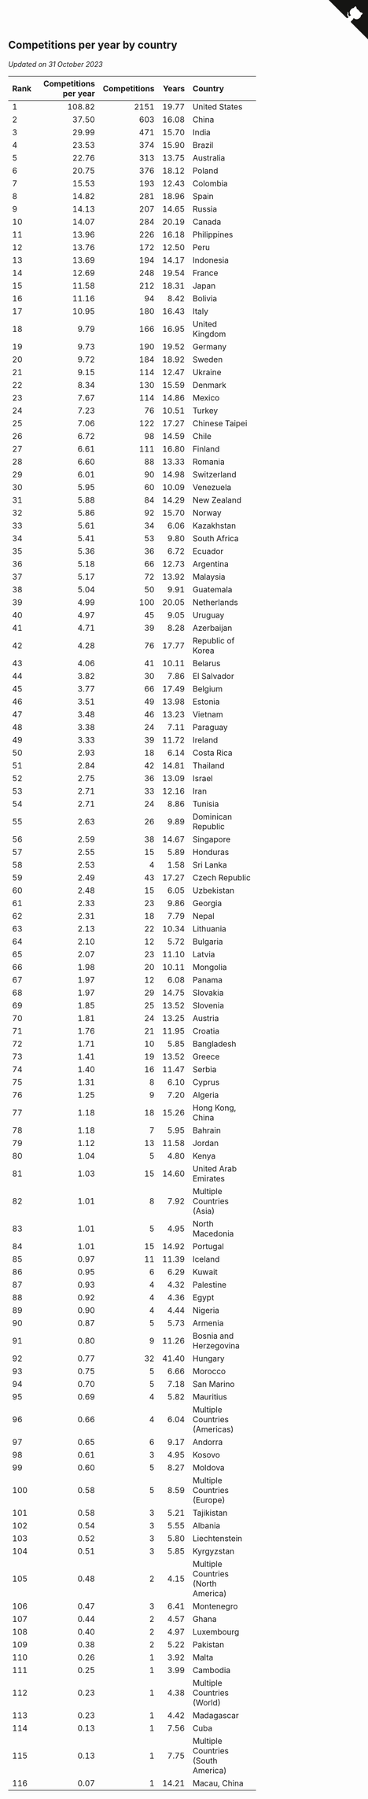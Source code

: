 ## Competitions per year by country

*Updated on 31 October 2023*

| Rank | Competitions per year | Competitions | Years | Country |
| :--- | ---: | ---: | ---: | :--- |
| 1 | 108.82 | 2151 | 19.77 | United States |
| 2 | 37.50 | 603 | 16.08 | China |
| 3 | 29.99 | 471 | 15.70 | India |
| 4 | 23.53 | 374 | 15.90 | Brazil |
| 5 | 22.76 | 313 | 13.75 | Australia |
| 6 | 20.75 | 376 | 18.12 | Poland |
| 7 | 15.53 | 193 | 12.43 | Colombia |
| 8 | 14.82 | 281 | 18.96 | Spain |
| 9 | 14.13 | 207 | 14.65 | Russia |
| 10 | 14.07 | 284 | 20.19 | Canada |
| 11 | 13.96 | 226 | 16.18 | Philippines |
| 12 | 13.76 | 172 | 12.50 | Peru |
| 13 | 13.69 | 194 | 14.17 | Indonesia |
| 14 | 12.69 | 248 | 19.54 | France |
| 15 | 11.58 | 212 | 18.31 | Japan |
| 16 | 11.16 | 94 | 8.42 | Bolivia |
| 17 | 10.95 | 180 | 16.43 | Italy |
| 18 | 9.79 | 166 | 16.95 | United Kingdom |
| 19 | 9.73 | 190 | 19.52 | Germany |
| 20 | 9.72 | 184 | 18.92 | Sweden |
| 21 | 9.15 | 114 | 12.47 | Ukraine |
| 22 | 8.34 | 130 | 15.59 | Denmark |
| 23 | 7.67 | 114 | 14.86 | Mexico |
| 24 | 7.23 | 76 | 10.51 | Turkey |
| 25 | 7.06 | 122 | 17.27 | Chinese Taipei |
| 26 | 6.72 | 98 | 14.59 | Chile |
| 27 | 6.61 | 111 | 16.80 | Finland |
| 28 | 6.60 | 88 | 13.33 | Romania |
| 29 | 6.01 | 90 | 14.98 | Switzerland |
| 30 | 5.95 | 60 | 10.09 | Venezuela |
| 31 | 5.88 | 84 | 14.29 | New Zealand |
| 32 | 5.86 | 92 | 15.70 | Norway |
| 33 | 5.61 | 34 | 6.06 | Kazakhstan |
| 34 | 5.41 | 53 | 9.80 | South Africa |
| 35 | 5.36 | 36 | 6.72 | Ecuador |
| 36 | 5.18 | 66 | 12.73 | Argentina |
| 37 | 5.17 | 72 | 13.92 | Malaysia |
| 38 | 5.04 | 50 | 9.91 | Guatemala |
| 39 | 4.99 | 100 | 20.05 | Netherlands |
| 40 | 4.97 | 45 | 9.05 | Uruguay |
| 41 | 4.71 | 39 | 8.28 | Azerbaijan |
| 42 | 4.28 | 76 | 17.77 | Republic of Korea |
| 43 | 4.06 | 41 | 10.11 | Belarus |
| 44 | 3.82 | 30 | 7.86 | El Salvador |
| 45 | 3.77 | 66 | 17.49 | Belgium |
| 46 | 3.51 | 49 | 13.98 | Estonia |
| 47 | 3.48 | 46 | 13.23 | Vietnam |
| 48 | 3.38 | 24 | 7.11 | Paraguay |
| 49 | 3.33 | 39 | 11.72 | Ireland |
| 50 | 2.93 | 18 | 6.14 | Costa Rica |
| 51 | 2.84 | 42 | 14.81 | Thailand |
| 52 | 2.75 | 36 | 13.09 | Israel |
| 53 | 2.71 | 33 | 12.16 | Iran |
| 54 | 2.71 | 24 | 8.86 | Tunisia |
| 55 | 2.63 | 26 | 9.89 | Dominican Republic |
| 56 | 2.59 | 38 | 14.67 | Singapore |
| 57 | 2.55 | 15 | 5.89 | Honduras |
| 58 | 2.53 | 4 | 1.58 | Sri Lanka |
| 59 | 2.49 | 43 | 17.27 | Czech Republic |
| 60 | 2.48 | 15 | 6.05 | Uzbekistan |
| 61 | 2.33 | 23 | 9.86 | Georgia |
| 62 | 2.31 | 18 | 7.79 | Nepal |
| 63 | 2.13 | 22 | 10.34 | Lithuania |
| 64 | 2.10 | 12 | 5.72 | Bulgaria |
| 65 | 2.07 | 23 | 11.10 | Latvia |
| 66 | 1.98 | 20 | 10.11 | Mongolia |
| 67 | 1.97 | 12 | 6.08 | Panama |
| 68 | 1.97 | 29 | 14.75 | Slovakia |
| 69 | 1.85 | 25 | 13.52 | Slovenia |
| 70 | 1.81 | 24 | 13.25 | Austria |
| 71 | 1.76 | 21 | 11.95 | Croatia |
| 72 | 1.71 | 10 | 5.85 | Bangladesh |
| 73 | 1.41 | 19 | 13.52 | Greece |
| 74 | 1.40 | 16 | 11.47 | Serbia |
| 75 | 1.31 | 8 | 6.10 | Cyprus |
| 76 | 1.25 | 9 | 7.20 | Algeria |
| 77 | 1.18 | 18 | 15.26 | Hong Kong, China |
| 78 | 1.18 | 7 | 5.95 | Bahrain |
| 79 | 1.12 | 13 | 11.58 | Jordan |
| 80 | 1.04 | 5 | 4.80 | Kenya |
| 81 | 1.03 | 15 | 14.60 | United Arab Emirates |
| 82 | 1.01 | 8 | 7.92 | Multiple Countries (Asia) |
| 83 | 1.01 | 5 | 4.95 | North Macedonia |
| 84 | 1.01 | 15 | 14.92 | Portugal |
| 85 | 0.97 | 11 | 11.39 | Iceland |
| 86 | 0.95 | 6 | 6.29 | Kuwait |
| 87 | 0.93 | 4 | 4.32 | Palestine |
| 88 | 0.92 | 4 | 4.36 | Egypt |
| 89 | 0.90 | 4 | 4.44 | Nigeria |
| 90 | 0.87 | 5 | 5.73 | Armenia |
| 91 | 0.80 | 9 | 11.26 | Bosnia and Herzegovina |
| 92 | 0.77 | 32 | 41.40 | Hungary |
| 93 | 0.75 | 5 | 6.66 | Morocco |
| 94 | 0.70 | 5 | 7.18 | San Marino |
| 95 | 0.69 | 4 | 5.82 | Mauritius |
| 96 | 0.66 | 4 | 6.04 | Multiple Countries (Americas) |
| 97 | 0.65 | 6 | 9.17 | Andorra |
| 98 | 0.61 | 3 | 4.95 | Kosovo |
| 99 | 0.60 | 5 | 8.27 | Moldova |
| 100 | 0.58 | 5 | 8.59 | Multiple Countries (Europe) |
| 101 | 0.58 | 3 | 5.21 | Tajikistan |
| 102 | 0.54 | 3 | 5.55 | Albania |
| 103 | 0.52 | 3 | 5.80 | Liechtenstein |
| 104 | 0.51 | 3 | 5.85 | Kyrgyzstan |
| 105 | 0.48 | 2 | 4.15 | Multiple Countries (North America) |
| 106 | 0.47 | 3 | 6.41 | Montenegro |
| 107 | 0.44 | 2 | 4.57 | Ghana |
| 108 | 0.40 | 2 | 4.97 | Luxembourg |
| 109 | 0.38 | 2 | 5.22 | Pakistan |
| 110 | 0.26 | 1 | 3.92 | Malta |
| 111 | 0.25 | 1 | 3.99 | Cambodia |
| 112 | 0.23 | 1 | 4.38 | Multiple Countries (World) |
| 113 | 0.23 | 1 | 4.42 | Madagascar |
| 114 | 0.13 | 1 | 7.56 | Cuba |
| 115 | 0.13 | 1 | 7.75 | Multiple Countries (South America) |
| 116 | 0.07 | 1 | 14.21 | Macau, China |


<a href="https://github.com/JustinTimeCuber/wca_statistics" class="github-corner" aria-label="View source on Github"><svg width="80" height="80" viewBox="0 0 250 250" style="fill:#151513; color:#fff; position: absolute; top: 0; border: 0; right: 0;" aria-hidden="true"><path d="M0,0 L115,115 L130,115 L142,142 L250,250 L250,0 Z"></path><path d="M128.3,109.0 C113.8,99.7 119.0,89.6 119.0,89.6 C122.0,82.7 120.5,78.6 120.5,78.6 C119.2,72.0 123.4,76.3 123.4,76.3 C127.3,80.9 125.5,87.3 125.5,87.3 C122.9,97.6 130.6,101.9 134.4,103.2" fill="currentColor" style="transform-origin: 130px 106px;" class="octo-arm"></path><path d="M115.0,115.0 C114.9,115.1 118.7,116.5 119.8,115.4 L133.7,101.6 C136.9,99.2 139.9,98.4 142.2,98.6 C133.8,88.0 127.5,74.4 143.8,58.0 C148.5,53.4 154.0,51.2 159.7,51.0 C160.3,49.4 163.2,43.6 171.4,40.1 C171.4,40.1 176.1,42.5 178.8,56.2 C183.1,58.6 187.2,61.8 190.9,65.4 C194.5,69.0 197.7,73.2 200.1,77.6 C213.8,80.2 216.3,84.9 216.3,84.9 C212.7,93.1 206.9,96.0 205.4,96.6 C205.1,102.4 203.0,107.8 198.3,112.5 C181.9,128.9 168.3,122.5 157.7,114.1 C157.9,116.9 156.7,120.9 152.7,124.9 L141.0,136.5 C139.8,137.7 141.6,141.9 141.8,141.8 Z" fill="currentColor" class="octo-body"></path></svg></a><style>.github-corner:hover .octo-arm{animation:octocat-wave 560ms ease-in-out}@keyframes octocat-wave{0%,100%{transform:rotate(0)}20%,60%{transform:rotate(-25deg)}40%,80%{transform:rotate(10deg)}}@media (max-width:500px){.github-corner:hover .octo-arm{animation:none}.github-corner .octo-arm{animation:octocat-wave 560ms ease-in-out}}</style>
